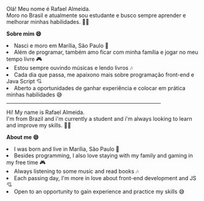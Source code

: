 Olá! Meu nome é Rafael Almeida.
<br>Moro no Brasil e atualmente sou estudante e busco sempre aprender e melhorar minhas habilidades. 👨‍💻</br>

<b>Sobre mim 😄</b>

<li>Nasci e moro em Marília, São Paulo 👶</li>
<li>Além de programar, também amo ficar com minha família e jogar no meu tempo livre 🎮</li>
<li>Estou sempre ouvindo músicas e lendo livros 🎶</li>
<li>Cada dia que passa, me apaixono mais sobre programação front-end e Java Script 💘</li>
<li>Aberto a oportunidades de ganhar experiência e colocar em prática minhas habilidades 😅</li>

<hr size="10" width="80%" align="center" noshade>

Hi! My name is Rafael Almeida.
<br>I'm from Brazil and i'm currently a student and i'm always looking to learn and improve my skills. 👨‍💻</br>

<b>About me 😄</b>

<li>I was born and live in Marília, São Paulo 👶</li>
<li>Besides programming, I also love staying with my family and gaming in my free time 🎮</li>
<li>Always listening to some music and read books 🎶</li>
<li>Each passing day, I'm more in love about front-end development and JS 💘</li>
<li>Open to an opportunity to gain experience and practice my skills 😅</li>

